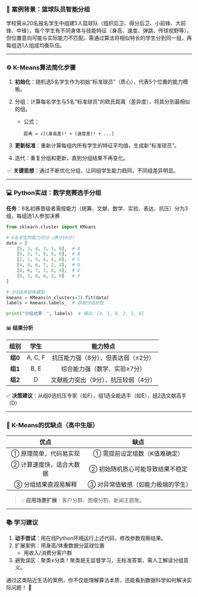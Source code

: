 ### 🏀 **案例背景：篮球队员智能分组**

学校需从20名报名学生中组建5人篮球队（组织后卫、得分后卫、小前锋、大前锋、中锋）。每个学生有不同身体与技能特征（身高、速度、弹跳、传球视野等），但位置意向可能与实际能力不匹配。需通过算法将相似特长的学生分到同一组，再每组选1人组成均衡队伍。

------

### ⚙️ **K-Means算法简化步骤**

1. **初始化**：随机选5名学生作为初始“标准球员”（质心），代表5个位置的能力模板。

2. 分组：计算每名学生与5名“标准球员”的欧氏距离（差异度），将其分到最相似的组。

   - 公式：

     ```
     距离 = √[(身高差)² + (速度差)² + ...]
     ```

     

3. **更新标准**：重新计算每组内所有学生的特征平均值，生成新“标准球员”。

4. 迭代：重复分组和更新，直到分组结果不再变化。

​	✅ **关键思想**：通过不断优化分组，让同组学生能力趋同，不同组差异明显。

------

### 💻 **Python实战：数学竞赛选手分组**

**任务**：6名初赛晋级者需按能力（统筹、文献、数学、实验、表达、抗压）分为3组，每组选1人参加决赛

```python
from sklearn.cluster import KMeans

# 6名学生的能力评分（满分10分）
data = [
    [5, 3, 4, 3, 1, 8],  # A
    [9, 3, 7, 9, 6, 6],  # B
    [2, 1, 5, 4, 4, 8],  # C
    [4, 9, 6, 7, 2, 4],  # D
    [8, 6, 7, 3, 8, 4],  # E
    [8, 3, 8, 6, 2, 9]   # F
]

# 分3组并训练模型
kmeans = KMeans(n_clusters=3).fit(data)
labels = kmeans.labels_  # 获取分组标签

print("分组结果：", labels)  # 输出：[0, 1, 0, 2, 1, 0]
```

#### 📊 **结果分析**

|  组别   |  学生   |               能力特点               |
| :-----: | :-----: | :----------------------------------: |
| **组0** | A, C, F | 抗压能力强（8分），但表达弱（≤2分）  |
| **组1** |  B, E   |     综合能力强（数学、实验≥7分）     |
| **组2** |    D    | 文献能力突出（9分），抗压较弱（4分） |

✅ **决策建议**：从组0选抗压专家（如F），组1选全能选手（如E），组2选文献高手（D）

------

### 🌟 **K-Means的优缺点（高中生版）**

|         **优点**         |              **缺点**              |
| :----------------------: | :--------------------------------: |
|  ① 原理简单，代码易实现  |   ① 需提前设定组数（K值难确定）    |
| ② 计算速度快，适合大数据 |  ② 初始随机质心可能导致结果不稳定  |
|   ③ 分组结果直观易解释   | ③ 对异常值敏感（如能力极端的学生） |

> 💡 **应用场景扩展**：客户分群、图像分割、新闻主题聚。

------

### 📚 **学习建议**

1. **动手尝试**：用在线Python环境运行上述代码，修改参数观察结果。
2. 扩展案例：用身高/体重数据分篮球位置
   - 用收入/消费分客户群
3. 避免误区：聚类≠分类！聚类是无监督学习，无标准答案，需人工解读分组意义。

通过这类贴近生活的案例，你不仅能理解算法本质，还能看到数据科学如何解决实际问题！ 🚀